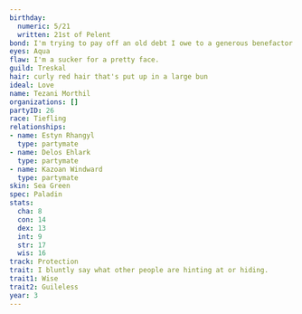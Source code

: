 ```yaml
---
birthday:
  numeric: 5/21
  written: 21st of Pelent
bond: I'm trying to pay off an old debt I owe to a generous benefactor.
eyes: Aqua
flaw: I'm a sucker for a pretty face.
guild: Treskal
hair: curly red hair that's put up in a large bun
ideal: Love
name: Tezani Morthil
organizations: []
partyID: 26
race: Tiefling
relationships:
- name: Estyn Rhangyl
  type: partymate
- name: Delos Ehlark
  type: partymate
- name: Kazoan Windward
  type: partymate
skin: Sea Green
spec: Paladin
stats:
  cha: 8
  con: 14
  dex: 13
  int: 9
  str: 17
  wis: 16
track: Protection
trait: I bluntly say what other people are hinting at or hiding.
trait1: Wise
trait2: Guileless
year: 3
---
```

